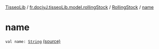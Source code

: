 [TisseoLib](../../index.md) / [fr.docjyJ.tisseoLib.model.rollingStock](../index.md) / [RollingStock](index.md) / [name](./name.md)

# name

`val name: `[`String`](https://kotlinlang.org/api/latest/jvm/stdlib/kotlin/-string/index.html) [(source)](https://github.com/docjyJ/TisseoLib/tree/master/src/main/kotlin/fr/docjyJ/tisseoLib/model/rollingStock/RollingStock.kt#L4)